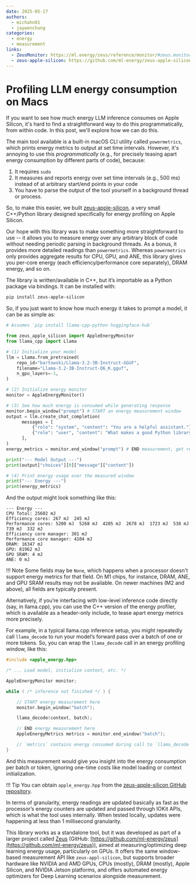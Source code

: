 ```yaml
---
date: 2025-05-17
authors:
  - michahn01
  - jaywonchung
categories:
  - energy
  - measurement
links:
  - ZeusMonitor: https://ml.energy/zeus/reference/monitor/#zeus.monitor.ZeusMonitor
  - zeus-apple-silicon: https://github.com/ml-energy/zeus-apple-silicon
---
```


# Profiling LLM energy consumption on Macs

If you want to see how much energy LLM inference consumes on Apple Silicon, it's hard to find a straightforward way to do this programmatically, from within code. In this post, we'll explore how we can do this.

<!-- more -->

The main tool available is a built-in macOS CLI utility called `powermetrics`, which prints energy metrics to output at set time intervals. However, it's annoying to use this *programmatically* (e.g., for precisely teasing apart energy consumption by different parts of code), because:

1. It requires `sudo`
1. It measures and reports energy over set time intervals (e.g., 500 ms) instead of at arbitrary start/end points in your code
1. You have to parse the output of the tool yourself in a background thread or process.

So, to make this easier, we built [zeus-apple-silicon](https://github.com/ml-energy/zeus-apple-silicon), a very small C++/Python library designed specifically for energy profiling on Apple Silicon.

Our hope with this library was to make something more straightforward to use -- it allows you to measure energy over any arbitrary block of code without needing periodic parsing in background threads. As a bonus, it provides more detailed readings than `powermetrics`. Whereas `powermetrics` only provides aggregate results for CPU, GPU, and ANE, this library gives you per-core energy (each efficiency/performance core separately), DRAM energy, and so on.

The library is written/available in C++, but it’s importable as a Python package via bindings.
It can be installed with:

```bash
pip install zeus-apple-silicon
```

So, if you just want to know how much energy it takes to prompt a model, it can be as simple as:

```python
# Assumes `pip install llama-cpp-python huggingface-hub`

from zeus_apple_silicon import AppleEnergyMonitor
from llama_cpp import Llama

# (1) Initialize your model
llm = Llama.from_pretrained(
    repo_id="bartowski/Llama-3.2-3B-Instruct-GGUF",
    filename="Llama-3.2-3B-Instruct-Q6_K.gguf",
    n_gpu_layers=-1,
)

# (2) Initialize energy monitor
monitor = AppleEnergyMonitor()

# (3) See how much energy is consumed while generating response
monitor.begin_window("prompt") # START an energy measurement window
output = llm.create_chat_completion(
      messages = [
          {"role": "system", "content": "You are a helpful assistant."},
          {"role": "user", "content": "What makes a good Python library? Answer concisely."}
      ],
)
energy_metrics = monitor.end_window("prompt") # END measurement, get results

print("--- Model Output ---")
print(output["choices"][0]["message"]["content"])

# (4) Print energy usage over the measured window
print("--- Energy ---")
print(energy_metrics)
```

And the output might look something like this:

```
--- Energy ---
CPU Total: 25602 mJ
Efficiency cores: 267 mJ  245 mJ
Performance cores: 5200 mJ  5268 mJ  4205 mJ  2678 mJ  1723 mJ  538 mJ  739 mJ  332 mJ
Efficiency core manager: 301 mJ
Performance core manager: 4104 mJ
DRAM: 16347 mJ
GPU: 81962 mJ
GPU SRAM: 4 mJ
ANE: 0 mJ
```

!!! Note
    Some fields may be `None`, which happens when a processor doesn't support energy metrics for that field. On M1 chips, for instance, DRAM, ANE, and GPU SRAM results may not be available. On newer machines (M2 and above), all fields are typically present.

Alternatively, if you’re interfacing with low-level inference code directly (say, in llama.cpp), you can use the C++ version of the energy profiler, which is available as a header-only include, to tease apart energy metrics more precisely.

For example, in a typical llama.cpp inference setup, you might repeatedly call `llama_decode` to run your model’s forward pass over a batch of one or more tokens. So, you can wrap the `llama_decode` call in an energy profiling window, like this:

```cpp
#include <apple_energy.hpp>

/* ... Load model, initialize context, etc. */

AppleEnergyMonitor monitor;

while ( /* inference not finished */ ) {

    // START energy measurement here
    monitor.begin_window("batch");

    llama_decode(context, batch);

    // END energy measurement here
    AppleEnergyMetrics metrics = monitor.end_window("batch");

    // `metrics` contains energy consumed during call to `llama_decode`
}
```

And this measurement would give you insight into the energy consumption per batch or token, ignoring one-time costs like model loading or context initialization.

!!! Tip
    You can obtain `apple_energy.hpp` from the [zeus-apple-silicon GitHub repository](https://github.com/ml-energy/zeus-apple-silicon).

In terms of granularity, energy readings are updated basically as fast as the processor’s energy counters are updated and passed through IOKit APIs, which is what the tool uses internally. When tested locally, updates were happening at less than 1 millisecond granularity.

This library works as a standalone tool, but it was developed as part of a larger project called [Zeus](https://ml.energy/zeus/) (GitHub: [https://github.com/ml-energy/zeus](https://github.com/ml-energy/zeus)), aimed at measuring/optimizing deep learning energy usage, particularly on GPUs. It offers the same window-based measurement API like `zeus-appl-silicon`, but supports broader hardware like NVIDIA and AMD GPUs, CPUs (mostly), DRAM (mostly), Apple Silicon, and NVIDIA Jetson platforms, and offers automated energy optimizers for Deep Learning scenarios alongside measurement.
